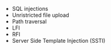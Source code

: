 - SQL injections
- Unristricted file upload
- Path traversal
- LFI
- RFI
- Server Side Template Injection (SSTI)